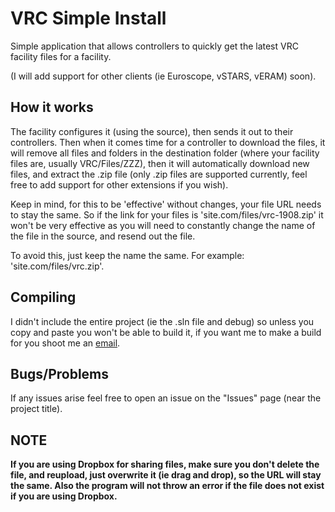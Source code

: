# VRC Simple Install

Simple application that allows controllers to quickly get the latest VRC facility files for a facility. 

(I will add support for other clients (ie Euroscope, vSTARS, vERAM) soon).

## How it works

The facility configures it (using the source), then sends it out to their controllers. Then when it comes time for a controller to download the files, it will remove all files and folders in the destination folder (where your facility files are, usually VRC/Files/ZZZ), then it will automatically download new files, and extract the .zip file (only .zip files are supported currently, feel free to add support for other extensions if you wish).

Keep in mind, for this to be 'effective' without changes, your file URL needs to stay the same. So if the link for your files is 'site.com/files/vrc-1908.zip' it won't be very effective as you will need to constantly change the name of the file in the source, and resend out the file.

To avoid this, just keep the name the same. For example: 'site.com/files/vrc.zip'.

## Compiling

I didn't include the entire project (ie the .sln file and debug) so unless you copy and paste you won't be able to build it, if you want me to make a build for you shoot me an [email](mailto:admin@jordie.ml).

## Bugs/Problems

If any issues arise feel free to open an issue on the "Issues" page (near the project title). 

## NOTE

**If you are using Dropbox for sharing files, make sure you don't delete the file, and reupload, just overwrite it (ie drag and drop), so the URL will stay the same. Also the program will not throw an error if the file does not exist if you are using Dropbox.**